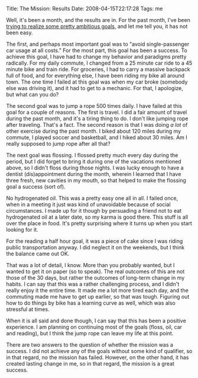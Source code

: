 Title: The Mission: Results
Date: 2008-04-15T22:17:28
Tags: me


Well, it's been a month, and the results are in. For the past month, I've been <a href="/blog/the-mission">trying to realize some pretty ambitious goals,</a> and let me tell you, it has not been easy.

The first, and perhaps most important goal was to "avoid single-passenger car usage at all costs." For the most part, this goal has been a success. To achieve this goal, I have had to change my behavior and paradigms pretty radically. For my daily commute, I changed from a 25 minute car ride to a 45 minute bike and train ride. For groceries, I had to carry a massive backpack full of food, and for everything else, I have been riding my bike all around town. The one time I failed at this goal was when my car broke (somebody else was driving it), and it had to get to a mechanic. For that, I apologize, but what can you do?

The second goal was to jump a rope 500 times daily. I have failed at this goal for a couple of reasons. The first is travel. I did a fair amount of travel during the past month, and it's a tiring thing to do. I don't like jumping rope after traveling. That's a fact. The second reason is that I was doing <em>a lot</em> of other exercise during the past month. I biked about 120 miles during my commute, I played soccer and basketball, and I hiked about 30 miles. Am I really supposed to jump rope after all that? 

The next goal was flossing. I flossed pretty much every day during the period, but I did forget to bring it during one of the vacations mentioned above, so I didn't floss during those nights. I was lucky enough to have a dentist (dis)appointment during the month, wherein I learned that I have three fresh, new cavities in my mouth, so that helped to make the flossing goal a success (sort of).

No hydrogenated oil. This was a pretty easy one all in all. I failed once, when in a meeting it just was kind of unavoidable because of social circumstances. I made up for it though by persuading a friend not to eat hydrogenated oil at a later date, so my karma is good there. This stuff is all over the place in food. It's pretty surprising where it turns up when you start looking for it.

For the reading a half hour goal, it was a piece of cake since I was riding public transportation anyway. I did neglect it on the weekends, but I think the balance came out OK.

That was a lot of detail, I know. More than you probably wanted, but I wanted to get it on paper (so to speak). The real outcomes of this are not those of the 30 days, but rather the outcomes of long-term change in my habits. I can say that this was a rather challenging process, and I didn't really enjoy it the entire time. It made me a lot more tired each day, and the commuting made me have to get up earlier, so that was tough. Figuring out how to do things by bike has a learning curve as well, which was also stressful at times.

When it is all said and done though, I can say that this has been a positive experience. I am planning on continuing most of the goals (floss, oil, car and reading), but I think the jump rope can leave my life at this point. 

There are two answers to the question of whether the mission was a success. I did not achieve any of the goals without some kind of qualifier, so in that regard, no the mission has failed. However, on the other hand, it has created lasting change in me, so in that regard, the mission is a great success.<!--break-->